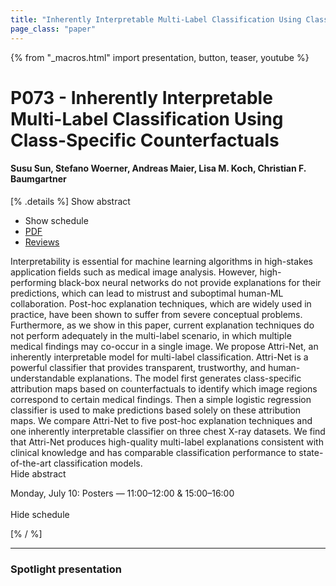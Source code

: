 ```yaml
---
title: "Inherently Interpretable Multi-Label Classification Using Class-Specific Counterfactuals"
page_class: "paper"
---
```


{% from "_macros.html" import presentation, button, teaser, youtube %}

# P073 - Inherently Interpretable Multi-Label Classification Using Class-Specific Counterfactuals

#### Susu Sun, Stefano Woerner, Andreas Maier, Lisa M. Koch, Christian F. Baumgartner

[% .details %]
<a class="toggle_visibility" data-selector=".abstract" data-level="3">Show abstract</a>
- <a class="toggle_visibility" data-selector=".schedule" data-level="3">Show schedule</a>
- <a href="https://openreview.net/pdf?id=OpmQOkfizzM">PDF</a>
- <a href="https://openreview.net/forum?id=OpmQOkfizzM">Reviews</a>

<p>
    <span class="abstract">
        Interpretability is essential for machine learning algorithms in high-stakes application fields such as medical image analysis. However, high-performing black-box neural networks do not provide explanations for their predictions, which can lead to mistrust and suboptimal human-ML collaboration. Post-hoc explanation techniques, which are widely used in practice, have been shown to suffer from severe conceptual problems. Furthermore, as we show in this paper, current explanation techniques do not perform adequately in the multi-label scenario, in which multiple medical findings may co-occur in a single image. We propose Attri-Net, an inherently interpretable model for multi-label classification. Attri-Net is a powerful classifier that provides transparent, trustworthy, and human-understandable explanations. The model first generates class-specific attribution maps based on counterfactuals to identify which image regions correspond to certain medical findings. Then a simple logistic regression classifier is used to make predictions based solely on these attribution maps. We compare Attri-Net to five post-hoc explanation techniques and one inherently interpretable classifier on three chest X-ray datasets. We find that Attri-Net produces high-quality multi-label explanations consistent with clinical knowledge and has comparable classification performance to state-of-the-art classification models.
        <br>
        <span class="actions"><a class="toggle_visibility" data-level="2">Hide abstract</a></span>
    </span>
</p>

<p>
    <span class="schedule">
        Monday, July 10: Posters — 11:00–12:00 & 15:00–16:00<br>
        <br>
        <span class="actions"><a class="toggle_visibility" data-level="2">Hide schedule</a></span>
    </span>
</p>
[% / %]

---


### Spotlight presentation

